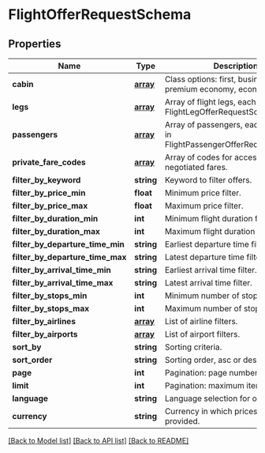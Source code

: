 # FlightOfferRequestSchema

## Properties
Name | Type | Description | Notes
------------ | ------------- | ------------- | -------------
**cabin** | [**array**](array.md) | Class options: first, business, premium economy, economy. | [optional] 
**legs** | [**array**](array.md) | Array of flight legs, each described in FlightLegOfferRequestSchema. | [optional] 
**passengers** | [**array**](array.md) | Array of passengers, each described in FlightPassengerOfferRequestSchema. | [optional] 
**private_fare_codes** | [**array**](array.md) | Array of codes for accessing special negotiated fares. | [optional] 
**filter_by_keyword** | **string** | Keyword to filter offers. | [optional] 
**filter_by_price_min** | **float** | Minimum price filter. | [optional] 
**filter_by_price_max** | **float** | Maximum price filter. | [optional] 
**filter_by_duration_min** | **int** | Minimum flight duration filter. | [optional] 
**filter_by_duration_max** | **int** | Maximum flight duration filter. | [optional] 
**filter_by_departure_time_min** | **string** | Earliest departure time filter. | [optional] 
**filter_by_departure_time_max** | **string** | Latest departure time filter. | [optional] 
**filter_by_arrival_time_min** | **string** | Earliest arrival time filter. | [optional] 
**filter_by_arrival_time_max** | **string** | Latest arrival time filter. | [optional] 
**filter_by_stops_min** | **int** | Minimum number of stops filter. | [optional] 
**filter_by_stops_max** | **int** | Maximum number of stops filter. | [optional] 
**filter_by_airlines** | [**array**](array.md) | List of airline filters. | [optional] 
**filter_by_airports** | [**array**](array.md) | List of airport filters. | [optional] 
**sort_by** | **string** | Sorting criteria. | [optional] 
**sort_order** | **string** | Sorting order, asc or desc. | [optional] 
**page** | **int** | Pagination: page number. | [optional] 
**limit** | **int** | Pagination: maximum items per page. | [optional] 
**language** | **string** | Language selection for offer details. | [optional] 
**currency** | **string** | Currency in which prices should be provided. | [optional] 

[[Back to Model list]](../../README.md#documentation-for-models) [[Back to API list]](../../README.md#documentation-for-api-endpoints) [[Back to README]](../../README.md)

